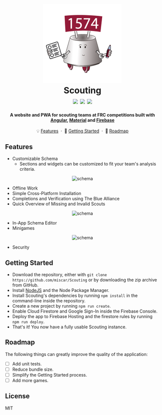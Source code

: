 <h1 align="center">
    <img src="src/assets/icons/icon.png" width="256">
    <br />
    Scouting
    <br />
      <img src="https://img.shields.io/badge/version-2-purple.svg">
    <img src="https://img.shields.io/badge/license-MIT-blue.svg">
    <img src="https://img.shields.io/badge/PRs-welcome-brightgreen.svg">
</h1>

<h4 align="center">
    A website and PWA for scouting teams at FRC competitions built with <a href="https://angular.io">Angular</a>, <a href="https://material.angular.io">Material</a> and <a href="https://firebase.google.com">Firebase</a>
</h4>

<p align="center">
    💡 <a href="#features">Features</a>
    &nbsp;&middot&nbsp;
    🏃 <a href="#getting-started">Getting Started</a>
    &nbsp;&middot&nbsp;
    🚗 <a href="#roadmap">Roadmap</a>
</p>

## Features

- Customizable Schema
  - Sections and widgets can be customized to fit your team's analysis criteria.
<p align="center">
  <img alt="schema" src="https://user-images.githubusercontent.com/88707580/141786924-28b0a64e-bfef-40bd-9ef2-c137e6f9397b.png" height="600"> 
</p>

- Offline Work
- Simple Cross-Platform Installation
- Completions and Verification using The Blue Alliance
- Quick Overview of Missing and Invalid Scouts

<p align="center">
  <img alt="schema" src="https://user-images.githubusercontent.com/88707580/141787195-a28a8a48-31a7-419a-972a-c95d0ea9d646.png" height="600"> 
</p>

- In-App Schema Editor
- Minigames

<p align="center">
  <img alt="schema" src="https://user-images.githubusercontent.com/88707580/141787255-bd9559ad-20c9-48cf-b5b8-cbb0ea44a2a0.png" height="600"> 
</p>

- Security

## Getting Started

- Download the repository, either with `git clone https://github.com/miscar/Scouting` or by downloading the zip archive from GitHub.
- Install [NodeJS](https://nodejs.org/en/download/) and the Node Package Manager.
- Install Scouting's dependencies by running `npm install` in the command-line inside the repository.
- Create a new project by running `npm run create`.
- Enable Cloud Firestore and Google Sign-In inside the Firebase Console.
- Deploy the app to Firebase Hosting and the firestore rules by running `npm run deploy`.
- That's it! You now have a fully usable Scouting instance.

## Roadmap

The following things can greatly improve the quality of the application:

- [ ] Add unit tests.
- [ ] Reduce bundle size.
- [ ] Simplify the Getting Started process.
- [ ] Add more games.

## License

MIT
